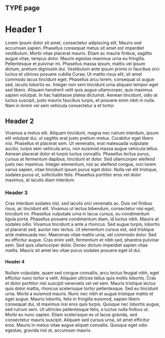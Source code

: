 TYPE page
---
# Header 1

Lorem ipsum dolor sit amet, consectetur adipiscing elit. Mauris sed accumsan sapien. Phasellus consequat metus sit amet est imperdiet vestibulum. Morbi vitae placerat mauris. Etiam ac mauris finibus, sagittis augue vitae, tempus dolor. Mauris egestas maximus urna eu fringilla. Pellentesque et pulvinar mi. Phasellus massa ipsum, mattis vel ipsum dictum, pretium dignissim dui. Vestibulum ante ipsum primis in faucibus orci luctus et ultrices posuere cubilia Curae; Ut mattis risus elit, sit amet commodo lacus tincidunt eget. Phasellus arcu lorem, consequat ut augue sed, iaculis lobortis ex. Integer non sem tincidunt urna aliquam tempor eget sed libero. Aliquam hendrerit velit quis augue ullamcorper, quis maximus sapien volutpat. In hac habitasse platea dictumst. Aenean tincidunt, odio at luctus suscipit, justo mauris faucibus turpis, et posuere enim nibh in nulla. Nam in lorem vel sem vehicula consectetur a et tortor.

## Header 2

Vivamus a metus elit. Aliquam tincidunt, magna nec rutrum interdum, ipsum elit volutpat dui, ut sagittis erat justo pretium metus. Curabitur eget libero nisi. Phasellus et placerat sem. Ut venenatis, erat malesuada vulputate auctor, turpis sem vehicula arcu, non euismod massa augue vehicula tellus. Aenean placerat dolor et turpis luctus convallis. Phasellus lectus purus, cursus at fermentum dapibus, tincidunt et dolor. Sed ullamcorper eleifend justo nec maximus. Integer elementum, nisi ac eleifend congue, orci lorem varius sapien, vitae tincidunt ipsum purus eget dolor. Nulla vel elit tristique, sodales purus ut, sollicitudin felis. Phasellus porttitor eros vel dolor maximus, at iaculis diam interdum.

### Header 3

Cras interdum sodales nisl, sed iaculis orci venenatis ac. Duis vel finibus risus, ac tincidunt elit. Vivamus ut lectus bibendum, consectetur nisi eget, tincidunt mi. Phasellus vulputate urna in lacus cursus, eu condimentum ligula porta. Phasellus posuere condimentum diam, id luctus nibh. Mauris at sodales odio. Vivamus tincidunt a ante a rhoncus. Sed augue turpis, lobortis ut placerat sed, auctor nec lectus. Ut elementum cursus est, sed tristique ante malesuada nec. Maecenas vitae mattis urna, vel commodo dolor. Sed eu efficitur augue. Cras enim velit, fermentum et nibh sed, pharetra pulvinar sem. Sed quis ullamcorper dolor. Donec dictum imperdiet sapien vitae mattis. Mauris sit amet leo vitae purus sodales posuere eget id dui.

#### Header 4

Nullam vulputate, quam sed congue convallis, arcu lectus feugiat nibh, eget efficitur nunc tortor a velit. Aliquam ultrices tellus quis mollis lobortis. Cras et dolor porttitor nisi suscipit venenatis vel vel sem. Mauris tristique lectus quis dolor mattis, rhoncus scelerisque tortor pellentesque. Sed eu tincidunt urna. Morbi a euismod mauris. Nunc nec nibh et augue tristique mattis et eget augue. Mauris lobortis, felis in fringilla euismod, sapien libero consequat dui, id maximus nisi eros quis turpis. Quisque nec lobortis augue, sed rutrum sem. Ut ultricies pellentesque felis, a luctus nulla finibus ut. Morbi eu nunc sapien. Etiam scelerisque ex ut lacus gravida, sed consectetur mauris suscipit. Aliquam sed cursus urna, sit amet efficitur eros. Mauris in metus vitae augue aliquet convallis. Quisque eget odio egestas, gravida nisl at, accumsan mauris.

